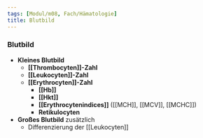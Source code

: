 ```yaml
---
tags: [Modul/m08, Fach/Hämatologie]
title: Blutbild
---
```

### Blutbild
- **Kleines Blutbild**
	- **[[Thrombocyten]]-Zahl**
	- **[[Leukocyten]]-Zahl**
	- **[[Erythrocyten]]-Zahl**
		- **[[Hb]]**
		- **[[Hkt]]**
		- **[[Erythrocytenindices]]** ([[MCH]], [[MCV]], [[MCHC]])
		- **Retikulocyten**
- **Großes Blutbild** zusätzlich
	- Differenzierung der [[Leukocyten]]